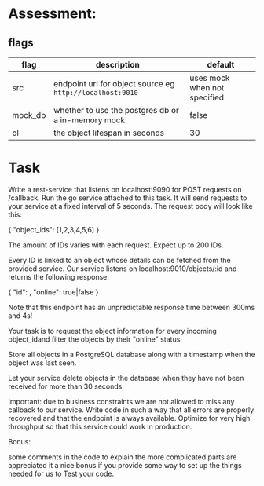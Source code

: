 # Assessment:
## flags
| flag | description | default|
|------|------|-----|
|src|endpoint url for object source eg `http://localhost:9010`| uses mock when not specified|
|mock_db|whether to use the postgres db or a in-memory mock|false|
|ol| the object lifespan in seconds| 30 |

# Task
Write a rest-service that listens on localhost:9090 for POST requests on /callback.
Run the go service attached to this task. It will send requests to your service
at a fixed interval of 5 seconds. The request body will look like this:

{
"object_ids": [1,2,3,4,5,6]
}

The amount of IDs varies with each request. Expect up to 200 IDs.

Every ID is linked to an object whose details can be fetched from the provided
service. Our service listens on localhost:9010/objects/:id and returns the
following response:

{
"id": <id>,
"online": true|false
}

Note that this endpoint has an unpredictable response time between 300ms and 4s!

Your task is to request the object information for every incoming object_idand
filter the objects by their "online" status.

Store all objects in a PostgreSQL database along with a timestamp when
the object was last seen.

Let your service delete objects in the database when they have not been
received for more than 30 seconds.

Important: due to business constraints we are not allowed to miss any callback to
our service. Write code in such a way that all errors are properly recovered
and that the endpoint is always available. Optimize for very high throughput
so that this service could work in production.

Bonus:

some comments in the code to explain the more complicated parts are appreciated
it a nice bonus if you provide some way to set up the things needed for us to
Test your code.
